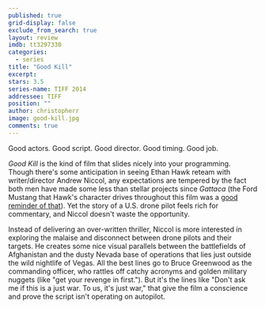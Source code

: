 ```yaml
---
published: true
grid-display: false
exclude_from_search: true
layout: review
imdb: tt3297330
categories: 
  - series
title: "Good Kill"
excerpt: 
stars: 3.5
series-name: TIFF 2014
addressee: TIFF
position: ""
author: christopherr
image: good-kill.jpg
comments: true
---
```

Good actors. Good script. Good director. Good timing. Good job.

_Good Kill_ is the kind of film that slides nicely into your programming. Though there's some anticipation in seeing Ethan Hawk reteam with writer/director Andrew Niccol, any expectations are tempered by the fact both men have made some less than stellar projects since _Gattaca_ (the Ford Mustang that Hawk's character drives throughout this film was a [good reminder of that](http://www.dearcastandcrew.com/content/2013/9/4/getaway.html)). Yet the story of a U.S. drone pilot feels rich for commentary, and Niccol doesn't waste the opportunity.

Instead of delivering an over-written thriller, Niccol is more interested in exploring the malaise and disconnect between drone pilots and their targets. He creates some nice visual parallels between the battlefields of Afghanistan and the dusty Nevada base of operations that lies just outside the wild nightlife of Vegas. All the best lines go to Bruce Greenwood as the commanding officer, who rattles off catchy acronyms and golden military nuggets (like "get your revenge in first."). But it's the lines like "Don't ask me if this is a just war. To us, it's just war," that give the film a conscience and prove the script isn't operating on autopilot.
